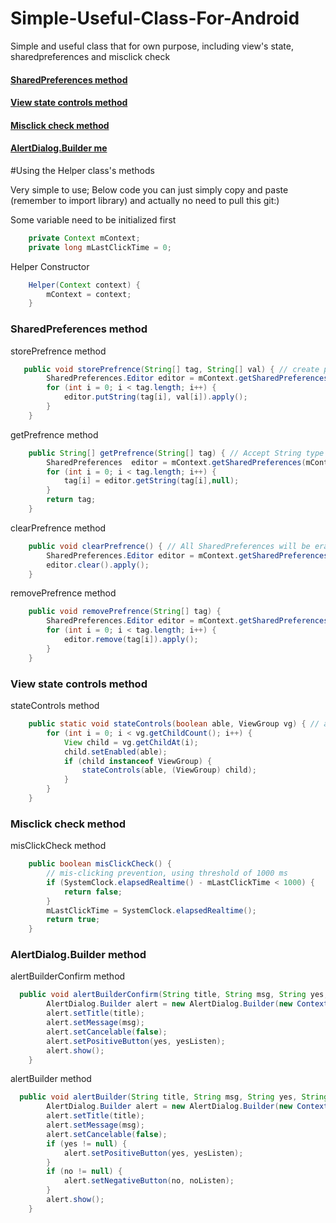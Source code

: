 # Simple-Useful-Class-For-Android

Simple and useful class that for own purpose, including view's state, sharedpreferences and misclick check

#### [SharedPreferences method](#sharedpreferences-method)
#### [View state controls method](#view-state-controls-method)
#### [Misclick check method](#misclick-check-method)
#### [AlertDialog.Builder me](#alertDialog.builder-method)

#Using the Helper class's methods

Very simple to use; Below code you can just simply copy and paste (remember to import library) and actually no need to pull this git:)

Some variable need to be initialized first
```java
    private Context mContext;
    private long mLastClickTime = 0;
```

Helper Constructor
```java
    Helper(Context context) {
        mContext = context;
    }
```

### SharedPreferences method

storePrefrence method
```java
   public void storePrefrence(String[] tag, String[] val) { // create prefrence and store prefrence use this same method
        SharedPreferences.Editor editor = mContext.getSharedPreferences(mContext.getPackageName(), Context.MODE_PRIVATE).edit();
        for (int i = 0; i < tag.length; i++) {
            editor.putString(tag[i], val[i]).apply();
        }
    }
```

getPrefrence method
```java
    public String[] getPrefrence(String[] tag) { // Accept String type array
        SharedPreferences  editor = mContext.getSharedPreferences(mContext.getPackageName(), Context.MODE_PRIVATE);
        for (int i = 0; i < tag.length; i++) {
            tag[i] = editor.getString(tag[i],null);
        }
        return tag;
    }
```

clearPrefrence method
```java
    public void clearPrefrence() { // All SharedPreferences will be erased
        SharedPreferences.Editor editor = mContext.getSharedPreferences(mContext.getPackageName(), Context.MODE_PRIVATE).edit();
        editor.clear().apply();
    }
```

removePrefrence method
```java
    public void removePrefrence(String[] tag) {
        SharedPreferences.Editor editor = mContext.getSharedPreferences(mContext.getPackageName(), Context.MODE_PRIVATE).edit();
        for (int i = 0; i < tag.length; i++) {
            editor.remove(tag[i]).apply();
        }
    }
```

### View state controls method

stateControls method
```java
    public static void stateControls(boolean able, ViewGroup vg) { // able for control setEnabled value, vg accept View and its child that you want to control
        for (int i = 0; i < vg.getChildCount(); i++) {
            View child = vg.getChildAt(i);
            child.setEnabled(able);
            if (child instanceof ViewGroup) {
                stateControls(able, (ViewGroup) child);
            }
        }
    }
```

### Misclick check method

misClickCheck method
```java
    public boolean misClickCheck() {
        // mis-clicking prevention, using threshold of 1000 ms
        if (SystemClock.elapsedRealtime() - mLastClickTime < 1000) {
            return false;
        }
        mLastClickTime = SystemClock.elapsedRealtime();
        return true;
    }
```

### AlertDialog.Builder method

alertBuilderConfirm method
```java
  public void alertBuilderConfirm(String title, String msg, String yes, DialogInterface.OnClickListener yesListen) {
        AlertDialog.Builder alert = new AlertDialog.Builder(new ContextThemeWrapper(mContext, R.style.AppThemeNoActionBar));
        alert.setTitle(title);
        alert.setMessage(msg);
        alert.setCancelable(false);
        alert.setPositiveButton(yes, yesListen);
        alert.show();
    }
```

alertBuilder method
```java
  public void alertBuilder(String title, String msg, String yes, String no, DialogInterface.OnClickListener yesListen, DialogInterface.OnClickListener noListen) {
        AlertDialog.Builder alert = new AlertDialog.Builder(new ContextThemeWrapper(mContext, R.style.AppThemeNoActionBar));
        alert.setTitle(title);
        alert.setMessage(msg);
        alert.setCancelable(false);
        if (yes != null) {
            alert.setPositiveButton(yes, yesListen);
        }
        if (no != null) {
            alert.setNegativeButton(no, noListen);
        }
        alert.show();
    }
```
